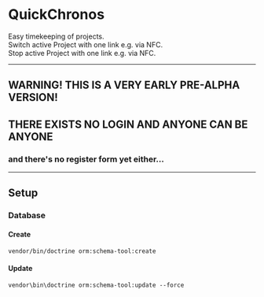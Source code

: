 QuickChronos
============

Easy timekeeping of projects.  
Switch active Project with one link e.g. via NFC.  
Stop active Project with one link e.g. via NFC.

---
## WARNING! THIS IS A VERY EARLY PRE-ALPHA VERSION!
## THERE EXISTS NO LOGIN AND ANYONE CAN BE ANYONE
### and there's no register form yet either...
---  

## Setup
### Database
#### Create
```vendor/bin/doctrine orm:schema-tool:create```
#### Update
```vendor\bin\doctrine orm:schema-tool:update --force```